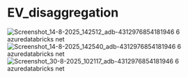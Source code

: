 # EV_disaggregation


![Screenshot_14-8-2025_142512_adb-4312976854181946 6 azuredatabricks net](https://github.com/user-attachments/assets/4fb9cf34-206e-4a34-8fe6-896fad75c63c)
![Screenshot_14-8-2025_142540_adb-4312976854181946 6 azuredatabricks net](https://github.com/user-attachments/assets/b945f0dd-e0f6-4eff-82b9-61da651b45b1)
![Screenshot_30-8-2025_102117_adb-4312976854181946 6 azuredatabricks net](https://github.com/user-attachments/assets/e3c534a2-7e7f-4d3a-935c-8a1d442dd181)

